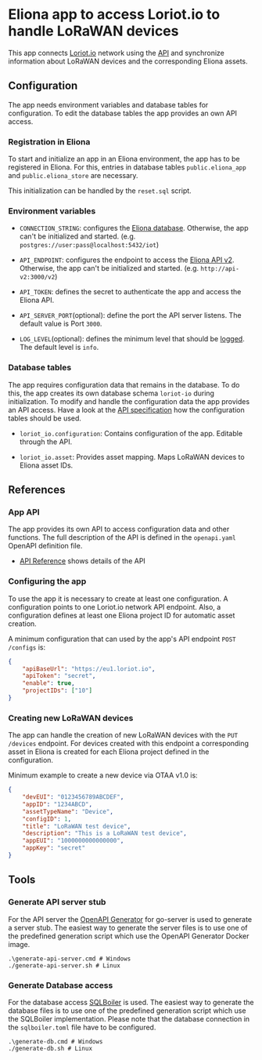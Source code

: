 # Eliona app to access Loriot.io to handle LoRaWAN devices

This app connects [Loriot.io](https://www.loriot.io) network using the [API](https://docs.loriot.io/display/LNS/User+API+7.0) and synchronize information about LoRaWAN devices and the corresponding Eliona assets.

## Configuration

The app needs environment variables and database tables for configuration. To edit the database tables the app provides an own API access.

### Registration in Eliona ###

To start and initialize an app in an Eliona environment, the app has to be registered in Eliona. For this, entries in database tables `public.eliona_app` and `public.eliona_store` are necessary.

This initialization can be handled by the `reset.sql` script.

### Environment variables

- `CONNECTION_STRING`: configures the [Eliona database](https://github.com/eliona-smart-building-assistant/go-eliona/tree/main/db). Otherwise, the app can't be initialized and started. (e.g. `postgres://user:pass@localhost:5432/iot`)

- `API_ENDPOINT`:  configures the endpoint to access the [Eliona API v2](https://github.com/eliona-smart-building-assistant/eliona-api). Otherwise, the app can't be initialized and started. (e.g. `http://api-v2:3000/v2`)

- `API_TOKEN`: defines the secret to authenticate the app and access the Eliona API.

- `API_SERVER_PORT`(optional): define the port the API server listens. The default value is Port `3000`.

- `LOG_LEVEL`(optional): defines the minimum level that should be [logged](https://github.com/eliona-smart-building-assistant/go-utils/blob/main/log/README.md). The default level is `info`.

### Database tables ###

The app requires configuration data that remains in the database. To do this, the app creates its own database schema `loriot-io` during initialization. To modify and handle the configuration data the app provides an API access. Have a look at the [API specification](https://eliona-smart-building-assistant.github.io/open-api-docs/?https://raw.githubusercontent.com/eliona-smart-building-assistant/loriot-io-app/develop/openapi.yaml) how the configuration tables should be used.

- `loriot_io.configuration`: Contains configuration of the app. Editable through the API.

- `loriot_io.asset`: Provides asset mapping. Maps LoRaWAN devices to Eliona asset IDs.

## References

### App API ###

The app provides its own API to access configuration data and other functions. The full description of the API is defined in the `openapi.yaml` OpenAPI definition file.

- [API Reference](https://eliona-smart-building-assistant.github.io/open-api-docs/?https://raw.githubusercontent.com/eliona-smart-building-assistant/loriot-io-app/develop/openapi.yaml) shows details of the API

### Configuring the app ###

To use the app it is necessary to create at least one configuration. A configuration points to one Loriot.io network API endpoint.
Also, a configuration defines at least one Eliona project ID for automatic asset creation.

A minimum configuration that can used by the app's API endpoint `POST /configs` is:

```json
{
    "apiBaseUrl": "https://eu1.loriot.io",
    "apiToken": "secret",
    "enable": true,
    "projectIDs": ["10"]
}
```

### Creating new LoRaWAN devices ###

The app can handle the creation of new LoRaWAN devices with the `PUT /devices` endpoint. For devices created with this endpoint
a corresponding asset in Eliona is created for each Eliona project defined in the configuration.

Minimum example to create a new device via OTAA v1.0 is:

```json
{
    "devEUI": "0123456789ABCDEF",
    "appID": "1234ABCD",
    "assetTypeName": "Device",
    "configID": 1,
    "title": "LoRaWAN test device",
    "description": "This is a LoRaWAN test device",
    "appEUI": "1000000000000000",
    "appKey": "secret"
}
```

## Tools

### Generate API server stub ###

For the API server the [OpenAPI Generator](https://openapi-generator.tech/docs/generators/openapi-yaml) for go-server is used to generate a server stub. The easiest way to generate the server files is to use one of the predefined generation script which use the OpenAPI Generator Docker image.

```
.\generate-api-server.cmd # Windows
./generate-api-server.sh # Linux
```

### Generate Database access ###

For the database access [SQLBoiler](https://github.com/volatiletech/sqlboiler) is used. The easiest way to generate the database files is to use one of the predefined generation script which use the SQLBoiler implementation. Please note that the database connection in the `sqlboiler.toml` file have to be configured.

```
.\generate-db.cmd # Windows
./generate-db.sh # Linux
```